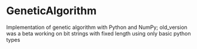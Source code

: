 # GeneticAlgorithm
Implementation of genetic algorithm with Python and NumPy;
old_version was a beta working on bit strings with fixed length using only basic python types

